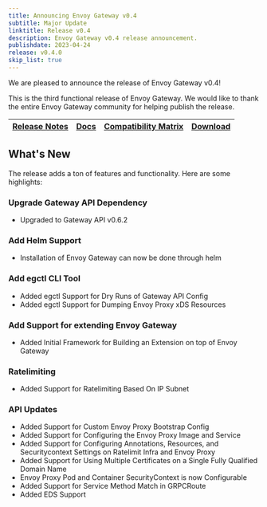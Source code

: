 ```yaml
---
title: Announcing Envoy Gateway v0.4
subtitle: Major Update
linktitle: Release v0.4
description: Envoy Gateway v0.4 release announcement.
publishdate: 2023-04-24
release: v0.4.0
skip_list: true
---
```


We are pleased to announce the release of Envoy Gateway v0.4!

This is the third functional release of Envoy Gateway. We would like to thank the entire Envoy Gateway community for
helping publish the release.

| [Release Notes][] | [Docs][docs] | [Compatibility Matrix][matrix] | [Download][] |
|-------------------|--------------|--------------------------------|--------------|

## What's New

The release adds a ton of features and functionality. Here are some highlights:

### Upgrade Gateway API Dependency

+ Upgraded to Gateway API v0.6.2

### Add Helm Support

+ Installation of Envoy Gateway can now be done through helm

### Add egctl CLI Tool

+ Added egctl Support for Dry Runs of Gateway API Config
+ Added egctl Support for Dumping Envoy Proxy xDS Resources

### Add Support for extending Envoy Gateway

+ Added Initial Framework for Building an Extension on top of Envoy Gateway

### Ratelimiting

+ Added Support for Ratelimiting Based On IP Subnet

### API Updates

+ Added Support for Custom Envoy Proxy Bootstrap Config
+ Added Support for Configuring the Envoy Proxy Image and Service
+ Added Support for Configuring Annotations, Resources, and Securitycontext Settings on Ratelimit Infra and Envoy Proxy
+ Added Support for Using Multiple Certificates on a Single Fully Qualified Domain Name
+ Envoy Proxy Pod and Container SecurityContext is now Configurable
+ Added Support for Service Method Match in GRPCRoute
+ Added EDS Support

[Release Notes]: https://github.com/envoyproxy/gateway/blob/main/release-notes/v0.4.0.yaml
[matrix]: https://gateway.envoyproxy.io/latest/install/matrix/
[docs]: https://gateway.envoyproxy.io/v0.4.0/index.html
[Download]: https://github.com/envoyproxy/gateway/releases/tag/v0.4.0
